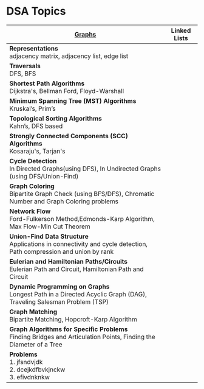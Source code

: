 # DSA Topics

| [Graphs](graphs.md)                                                                                                      | Linked Lists |
|--------------------------------------------------------------------------------------------------------------------------|--------------|
| **Representations**   <br/>adjacency matrix,   adjacency list,  edge list                                                |              |
| **Traversals**  <br/>DFS, BFS                                                                                            |              |
| **Shortest Path Algorithms**  <br/>Dijkstra's, Bellman Ford, Floyd-Warshall                                              |              |
| **Minimum Spanning Tree (MST) Algorithms**  <br/> Kruskal’s, Prim’s                                                      |              |
| **Topological Sorting Algorithms** <br/>Kahn’s, DFS based                                                                |              |
| **Strongly Connected Components (SCC) Algorithms** <br/>Kosaraju's, Tarjan's                                             |              |
| **Cycle Detection** <br/>In Directed Graphs(using DFS), In Undirected Graphs (using DFS/Union-Find)                      |              |
| **Graph Coloring** <br/>Bipartite Graph Check (using BFS/DFS),   Chromatic Number and Graph Coloring problems            |              |
| **Network Flow** <br/>Ford-Fulkerson Method,Edmonds-Karp Algorithm, Max Flow-Min Cut Theorem                             |              |
| **Union-Find Data Structure** <br/>Applications in connectivity and cycle detection,  Path compression and union by rank |              |
| **Eulerian and Hamiltonian Paths/Circuits** <br/>Eulerian Path and Circuit, Hamiltonian Path and Circuit                 |              |
| **Dynamic Programming on Graphs** <br/>Longest Path in a Directed Acyclic Graph (DAG), Traveling Salesman Problem (TSP)  |              |
| **Graph Matching** <br/>Bipartite Matching, Hopcroft-Karp Algorithm                                                      |              |
| **Graph Algorithms for Specific Problems** <br/>Finding Bridges and Articulation Points, Finding the Diameter of a Tree  |              |
| **Problems** <br/>1. jfsndvjdk<br/>2. dcejkdfbvkjnckw<br/>3. efivdnknkw                                                  |              |



